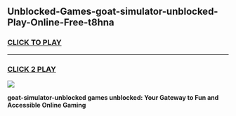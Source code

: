 
## Unblocked-Games-goat-simulator-unblocked-Play-Online-Free-t8hna
<h3>
<a href="https://premium76.site?title=goat-simulator-unblocked&ref=26A">CLICK TO PLAY</a></h3>
<hr>

<h3>
<a href="https://premium76.site?title=goat-simulator-unblocked&ref=26A">CLICK 2 PLAY</a>
  
</h3>

<a href="https://premium76.site?title=goat-simulator-unblocked&ref=26A"><img src="https://clearcache.store/games.png"></a>


**goat-simulator-unblocked games unblocked: Your Gateway to Fun and Accessible Online Gaming**
